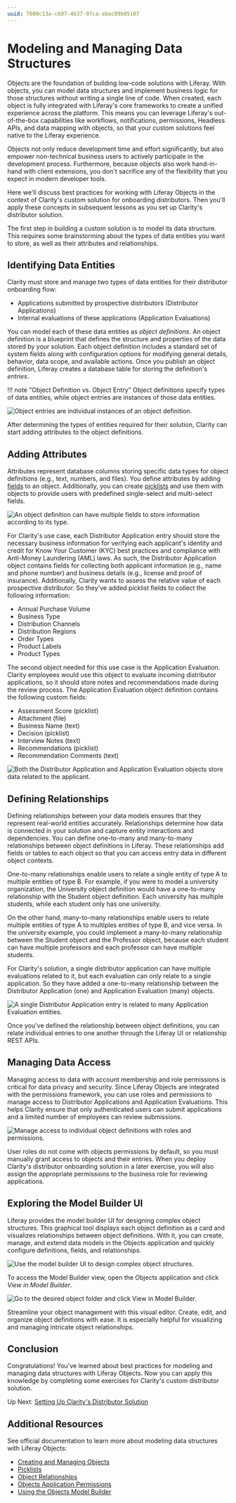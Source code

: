 ```yaml
---
uuid: 7600c13a-c687-4637-97ca-abac89b05107
---
```

# Modeling and Managing Data Structures

<!--TASK: improve intro-->

Objects are the foundation of building low-code solutions with Liferay. With objects, you can model data structures and implement business logic for those structures without writing a single line of code. When created, each object is fully integrated with Liferay's core frameworks to create a unified experience across the platform. This means you can leverage Liferay's out-of-the-box capabilities like workflows, notifications, permissions, Headless APIs, and data mapping with objects, so that your custom solutions feel native to the Liferay experience.

Objects not only reduce development time and effort significantly, but also empower non-technical business users to actively participate in the development process. Furthermore, because objects also work hand-in-hand with client extensions, you don't sacrifice any of the flexibility that you expect in modern developer tools.

<!--TASK: Add diagram for modeling 'data structures'-->

Here we'll discuss best practices for working with Liferay Objects in the context of Clarity's custom solution for onboarding distributors. Then you'll apply these concepts in subsequent lessons as you set up Clarity's distributor solution.

The first step in building a custom solution is to model its data structure. This requires some brainstorming about the types of data entities you want to store, as well as their attributes and relationships.

## Identifying Data Entities

Clarity must store and manage two types of data entities for their distributor onboarding flow:

* Applications submitted by prospective distributors (Distributor Applications)
* Internal evaluations of these applications (Application Evaluations)

You can model each of these data entities as *object definitions*. An object definition is a blueprint that defines the structure and properties of the data stored by your solution. Each object definition includes a standard set of system fields along with configuration options for modifying general details, behavior, data scope, and available actions. Once you publish an object definition, Liferay creates a database table for storing the definition's *entries*.

!!! note "Object Definition vs. Object Entry"
    Object definitions specify types of data entities, while object entries are instances of those data entities.

![Object entries are individual instances of an object definition.](./modeling-and-managing-data-structures/images/01.png)

<!-- TASK: Update and replace the above diagram, since it was created during the MVP phase. We should request a Liferay-styled diagram to the design team. -->

After determining the types of entities required for their solution, Clarity can start adding attributes to the object definitions.

## Adding Attributes

Attributes represent database columns storing specific data types for object definitions (e.g., text, numbers, and files). You define attributes by adding [fields](https://learn.liferay.com/en/w/dxp/building-applications/objects/creating-and-managing-objects/fields) to an object. Additionally, you can create [picklists](https://learn.liferay.com/w/dxp/liferay-development/objects/picklists) and use them with objects to provide users with predefined single-select and multi-select fields.

<!--TASK: Introduce picklists.-->

![An object definition can have multiple fields to store information according to its type.](./modeling-and-managing-data-structures/images/02.png)

For Clarity's use case, each Distributor Application entry should store the necessary business information for verifying each applicant's identity and credit for Know Your Customer (KYC) best practices and compliance with Anti-Money Laundering (AML) laws. As such, the Distributor Application object contains fields for collecting both applicant information (e.g., name and phone number) and business details (e.g., license and proof of insurance). Additionally, Clarity wants to assess the relative value of each prospective distributor. So they've added picklist fields to collect the following information:

* Annual Purchase Volume
* Business Type
* Distribution Channels
* Distribution Regions
* Order Types
* Product Labels
* Product Types

The second object needed for this use case is the Application Evaluation. Clarity employees would use this object to evaluate incoming distributor applications, so it should store notes and recommendations made during the review process. The Application Evaluation object definition contains the following custom fields:

* Assessment Score (picklist)
* Attachment (file)
* Business Name (text)
* Decision (picklist)
* Interview Notes (text)
* Recommendations (picklist)
* Recommendation Comments (text)

<!--TASK: Maybe reevaluate how this information is presented. It feels strange to list only the picklists for distributor application while listing all of the fields for the application evaluation object.-->

![Both the Distributor Application and Application Evaluation objects store data related to the applicant.](./modeling-and-managing-data-structures/images/03.png)

## Defining Relationships

Defining relationships between your data models ensures that they represent real-world entities accurately. Relationships determine how data is connected in your solution and capture entity interactions and dependencies. You can define one-to-many and many-to-many relationships between object definitions in Liferay. These relationships add fields or tables to each object so that you can access entry data in different object contexts.

One-to-many relationships enable users to relate a single entity of type A to multiple entities of type B. For example, if you were to model a university organization, the University object definition would have a one-to-many relationship with the Student object definition. Each university has multiple students, while each student only has one university.

On the other hand, many-to-many relationships enable users to relate multiple entities of type A to multiples entities of type B, and vice versa. In the university example, you could implement a many-to-many relationship between the Student object and the Professor object, because each student can have multiple professors and each professor can have multiple students.

For Clarity's solution, a single distributor application can have multiple evaluations related to it, but each evaluation can only relate to a single application. So they have added a one-to-many relationship between the Distributor Application (one) and Application Evaluation (many) objects.

![A single Distributor Application entry is related to many Application Evaluation entities.](./modeling-and-managing-data-structures/images/04.png)

Once you've defined the relationship between object definitions, you can relate individual entries to one another through the Liferay UI or relationship REST APIs.

## Managing Data Access

Managing access to data with account membership and role permissions is critical for data privacy and security. Since Liferay Objects are integrated with the permissions framework, you can use roles and permissions to manage access to Distributor Applications and Application Evaluations. This helps Clarity ensure that only authenticated users can submit applications and a limited number of employees can review submissions.

![Manage access to individual object definitions with roles and permissions.](./modeling-and-managing-data-structures/images/05.png)

User roles do not come with objects permissions by default, so you must manually grant access to objects and their entries. When you deploy Clarity's distributor onboarding solution in a later exercise, you will also assign the appropriate permissions to the business role for reviewing applications.

<!-- TODO: Uncomment out when the Data Migration Center is out of beta.

## Moving Data Structures between Environments

If you want to migrate custom data structures between environments, you can export and import object definitions as JSON files. These files include the definition’s complete schema such as its configurations, fields, actions, and relationships. You can then use these files to create batch client extensions for importing the structure into Liferay instances.

!!! note
    To use the batch client extension for object definitions, you must export the definition using Liferay's Data Migration Center as a JSONT file. This feature is currently in beta.
-->

## Exploring the Model Builder UI

Liferay provides the model builder UI for designing complex object structures. This graphical tool displays each object definition as a card and visualizes relationships between object definitions. With it, you can create, manage, and extend data models in the Objects application and quickly configure definitions, fields, and relationships.

![Use the model builder UI to design complex object structures.](./modeling-and-managing-data-structures/images/06.png)

To access the Model Builder view, open the Objects application and click *View in Model Builder*.

![Go to the desired object folder and click View in Model Builder.](./modeling-and-managing-data-structures/images/07.png)

Streamline your object management with this visual editor. Create, edit, and organize object definitions with ease. It is especially helpful for visualizing and managing intricate object relationships.

<!--TASK: Adapt into a UI reference/demo similar to the Page Builder UI overview.-->

## Conclusion

Congratulations! You've learned about best practices for modeling and managing data structures with Liferay Objects. Now you can apply this knowledge by completing some exercises for Clarity's custom distributor solution.

Up Next: [Setting Up Clarity's Distributor Solution](./setting-up-claritys-distributor-solution.md)

## Additional Resources

See official documentation to learn more about modeling data structures with Liferay Objects:

* [Creating and Managing Objects](https://learn.liferay.com/w/dxp/liferay-development/objects/creating-and-managing-objects)
* [Picklists](https://learn.liferay.com/w/dxp/liferay-development/objects/picklists)
* [Object Relationships](https://learn.liferay.com/w/dxp/liferay-development/objects/creating-and-managing-objects/relationships)
* [Objects Application Permissions](https://learn.liferay.com/w/dxp/liferay-development/objects/objects-application-permissions)
* [Using the Objects Model Builder](https://learn.liferay.com/w/dxp/liferay-development/objects/creating-and-managing-objects/using-the-objects-model-builder)
